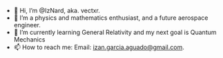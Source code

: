 - 👋 Hi, I’m @IzNard, aka. vectxr.
- 👀 I’m a physics and mathematics enthusiast, and a future aerospace engineer.
- 🌱 I’m currently learning General Relativity and my next goal is Quantum Mechanics
- 📫 How to reach me:  Email: izan.garcia.aguado@gmail.com.

<!---
IzNard/IzNard is a ✨ special ✨ repository because its `README.md` (this file) appears on your GitHub profile.
You can click the Preview link to take a look at your changes.
--->
